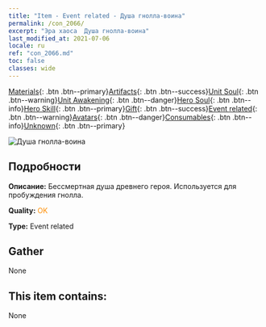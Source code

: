 ```yaml
---
title: "Item - Event related - Душа гнолла-воина"
permalink: /con_2066/
excerpt: "Эра хаоса  Душа гнолла-воина"
last_modified_at: 2021-07-06
locale: ru
ref: "con_2066.md"
toc: false
classes: wide
---
```

 [Materials](/ItemsRU/){: .btn .btn--primary}[Artifacts](/ItemsRU/Artifacts/){: .btn .btn--success}[Unit Soul](/ItemsRU/UnitSoul/){: .btn .btn--warning}[Unit Awakening](/ItemsRU/UnitAwakening/){: .btn .btn--danger}[Hero Soul](/ItemsRU/HeroSoul/){: .btn .btn--info}[Hero Skill](/ItemsRU/HeroSkill/){: .btn .btn--primary}[Gift](/ItemsRU/Gift/){: .btn .btn--success}[Event related](/ItemsRU/Events/){: .btn .btn--warning}[Avatars](/ItemsRU/Avatars/){: .btn .btn--danger}[Consumables](/ItemsRU/Consumables/){: .btn .btn--info}[Unknown](/ItemsRU/Unknown/){: .btn .btn--primary}

 ![Душа гнолла-воина](/images/t/juexing_801.jpg)

## Подробности
 **Описание:** Бессмертная душа древнего героя. Используется для пробуждения гнолла.

 **Quality:** <span style="color: #FF8C00">OK</span>

 **Type:** Event related

## Gather

  None

## This item contains:

  None

